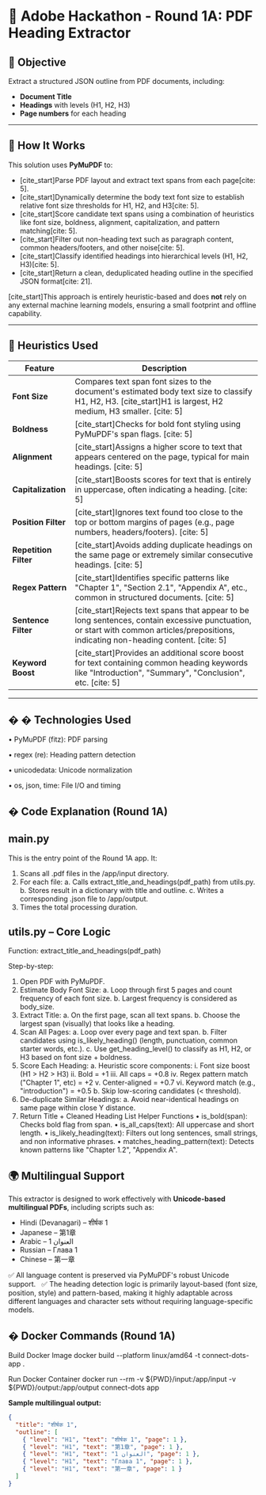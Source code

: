 # 🧠 Adobe Hackathon - Round 1A: PDF Heading Extractor

## 📌 Objective

Extract a structured JSON outline from PDF documents, including:
- **Document Title**
- **Headings** with levels (H1, H2, H3)
- **Page numbers** for each heading

---

## 🔧 How It Works

This solution uses **PyMuPDF** to:
- [cite_start]Parse PDF layout and extract text spans from each page[cite: 5].
- [cite_start]Dynamically determine the body text font size to establish relative font size thresholds for H1, H2, and H3[cite: 5].
- [cite_start]Score candidate text spans using a combination of heuristics like font size, boldness, alignment, capitalization, and pattern matching[cite: 5].
- [cite_start]Filter out non-heading text such as paragraph content, common headers/footers, and other noise[cite: 5].
- [cite_start]Classify identified headings into hierarchical levels (H1, H2, H3)[cite: 5].
- [cite_start]Return a clean, deduplicated heading outline in the specified JSON format[cite: 21].

[cite_start]This approach is entirely heuristic-based and does **not** rely on any external machine learning models, ensuring a small footprint and offline capability.

---

## 🧠 Heuristics Used

| Feature           | Description                                                                     |
|-------------------|---------------------------------------------------------------------------------|
| **Font Size** | Compares text span font sizes to the document's estimated body text size to classify H1, H2, H3. [cite_start]H1 is largest, H2 medium, H3 smaller. [cite: 5]             |
| **Boldness** | [cite_start]Checks for bold font styling using PyMuPDF's span flags. [cite: 5]                             |
| **Alignment** | [cite_start]Assigns a higher score to text that appears centered on the page, typical for main headings. [cite: 5]          |
| **Capitalization**| [cite_start]Boosts scores for text that is entirely in uppercase, often indicating a heading. [cite: 5]        |
| **Position Filter**| [cite_start]Ignores text found too close to the top or bottom margins of pages (e.g., page numbers, headers/footers). [cite: 5] |
| **Repetition Filter**| [cite_start]Avoids adding duplicate headings on the same page or extremely similar consecutive headings. [cite: 5]    |
| **Regex Pattern** | [cite_start]Identifies specific patterns like "Chapter 1", "Section 2.1", "Appendix A", etc., common in structured documents. [cite: 5] |
| **Sentence Filter**| [cite_start]Rejects text spans that appear to be long sentences, contain excessive punctuation, or start with common articles/prepositions, indicating non-heading content. [cite: 5] |
| **Keyword Boost** | [cite_start]Provides an additional score boost for text containing common heading keywords like "Introduction", "Summary", "Conclusion", etc. [cite: 5] |

---

�
� Technologies Used 
------------------------

• PyMuPDF (fitz): PDF parsing 

• regex (re): Heading pattern detection 

• unicodedata: Unicode normalization 

• os, json, time: File I/O and timing 

� Code Explanation (Round 1A) 
------------------------------

main.py 
------
This is the entry point of the Round 1A app. It: 
1. Scans all .pdf files in the /app/input directory. 
2. For each file: 
a. Calls extract_title_and_headings(pdf_path) from utils.py. 
b. Stores result in a dictionary with title and outline. 
c. Writes a corresponding .json file to /app/output. 
3. Times the total processing duration. 

utils.py – Core Logic 
-----------------------
Function: extract_title_and_headings(pdf_path) 

Step-by-step: 

1. Open PDF with PyMuPDF. 
2. Estimate Body Font Size: 
a. Loop through first 5 pages and count frequency of each font size. 
b. Largest frequency is considered as body_size. 
3. Extract Title: 
a. On the first page, scan all text spans. 
b. Choose the largest span (visually) that looks like a heading. 
4. Scan All Pages: 
a. Loop over every page and text span. 
b. Filter candidates using is_likely_heading() (length, punctuation, 
common starter words, etc.). 
c. Use get_heading_level() to classify as H1, H2, or H3 based on font size + 
boldness. 
5. Score Each Heading: 
a. Heuristic score components: 
i. Font size boost (H1 > H2 > H3) 
ii. Bold = +1 
iii. All caps = +0.8 
iv. Regex pattern match ("Chapter 1", etc) = +2 
v. Center-aligned = +0.7 
vi. Keyword match (e.g., "introduction") = +0.5 
b. Skip low-scoring candidates (< threshold). 
6. De-duplicate Similar Headings: 
a. Avoid near-identical headings on same page within close Y distance. 
7. Return Title + Cleaned Heading List 
Helper Functions 
• is_bold(span): Checks bold flag from span. 
• is_all_caps(text): All uppercase and short length. 
• is_likely_heading(text): Filters out long sentences, small strings, and non
informative phrases. 
• matches_heading_pattern(text): Detects known patterns like "Chapter 1.2", 
"Appendix A". 

## 🌍 Multilingual Support

This extractor is designed to work effectively with **Unicode-based multilingual PDFs**, including scripts such as:

-   Hindi (Devanagari) – शीर्षक 1
-   Japanese – 第1章
-   Arabic – العنوان 1
-   Russian – Глава 1
-   Chinese – 第一章

✅ All language content is preserved via PyMuPDF's robust Unicode support.  
✅ The heading detection logic is primarily layout-based (font size, position, style) and pattern-based, making it highly adaptable across different languages and character sets without requiring language-specific models.

� Docker Commands (Round 1A) 
----------------------------
Build Docker Image 
docker build --platform linux/amd64 -t connect-dots-app . 

Run Docker Container 
docker run --rm -v ${PWD}/input:/app/input -v ${PWD}/output:/app/output connect-dots
app

**Sample multilingual output:**
```json
{
  "title": "शीर्षक 1",
  "outline": [
    { "level": "H1", "text": "शीर्षक 1", "page": 1 },
    { "level": "H1", "text": "第1章", "page": 1 },
    { "level": "H1", "text": "العنوان 1", "page": 1 },
    { "level": "H1", "text": "Глава 1", "page": 1 },
    { "level": "H1", "text": "第一章", "page": 1 }
  ]
}
